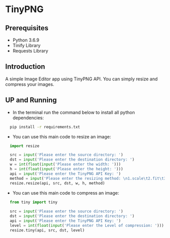 # TinyPNG

## Prerequisites
  - Python 3.6.9
  - Tinify Library
  - Requests Library

## Introduction
  A simple Image Editor app using TinyPNG API. You can simply resize and compress your images.

## UP and Running
  * In the terminal run the command below to install all python dependencies:
  ```bash
    pip install -r requirements.txt
  ```
  * You can use this main code to resize an image:
  ```python
    import resize

    src = input('Please enter the source directory: ')
    dst = input('Please enter the destination directory: ')
    w = int(float(input('Please enter the width: ')))
    h = int(float(input('Please enter the height: ')))
    api = input('Please enter the TinyPNG API Key: ')
    method = input('Please enter the resizing method: \n1.scale\t2.fit\t3.cover\t4.thumb ')
    resize.resize(api, src, dst, w, h, method)
  ```
  * You can use this main code to compress an image:
  
  ```python
    from tiny import tiny
    
    src = input('Please enter the source directory: ')
    dst = input('Please enter the destination directory: ')
    api = input('Please enter the TinyPNG API Key: ')
    level = int(float(input('Please enter the Level of compression: ')))
    resize.tiny(api, src, dst, level)
  ```
